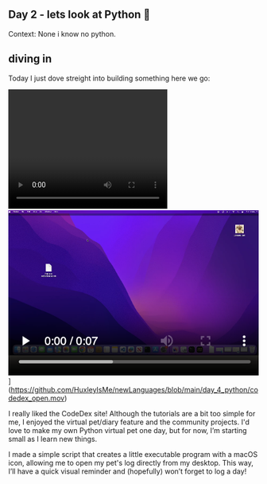 ## Day 2 - lets look at Python :snake:


Context:
None i know no python. 

## diving in

Today I just dove streight into building something here we go: 

<video src="./codedex_open.mov" width="320" height="240" controls></video>
![Watch the video](https://github.com/HuxleyIsMe/newLanguages/blob/main/day_4_python/thumbnail.png)](https://github.com/HuxleyIsMe/newLanguages/blob/main/day_4_python/codedex_open.mov)

I really liked the CodeDex site! Although the tutorials are a bit too simple for me, I enjoyed the virtual pet/diary feature and the community projects. I'd love to make my own Python virtual pet one day, but for now, I’m starting small as I learn new things.

I made a simple script that creates a little executable program with a macOS icon, allowing me to open my pet's log directly from my desktop. This way, I’ll have a quick visual reminder and (hopefully) won’t forget to log a day!